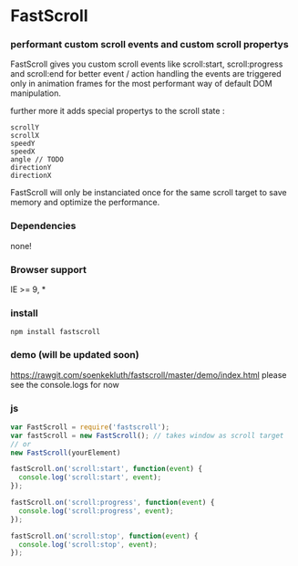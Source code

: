 # FastScroll
### performant custom scroll events and custom scroll propertys

FastScroll gives you custom scroll events like scroll:start, scroll:progress and scroll:end for better event / action handling
the events are triggered only in animation frames for the most performant way of default DOM manipulation.

further more it adds special propertys to the scroll state :
```
scrollY
scrollX
speedY
speedX
angle // TODO
directionY
directionX
```

FastScroll will only be instanciated once for the same scroll target to save memory and optimize the performance.


### Dependencies
none!

### Browser support
IE >= 9, *

### install
```
npm install fastscroll
```
### demo (will be updated soon)
https://rawgit.com/soenkekluth/fastscroll/master/demo/index.html
please see the console.logs for now

### js
```javascript
var FastScroll = require('fastscroll');
var fastScroll = new FastScroll(); // takes window as scroll target
// or
new FastScroll(yourElement)

fastScroll.on('scroll:start', function(event) {
  console.log('scroll:start', event);
});

fastScroll.on('scroll:progress', function(event) {
  console.log('scroll:progress', event);
});

fastScroll.on('scroll:stop', function(event) {
  console.log('scroll:stop', event);
});

```
